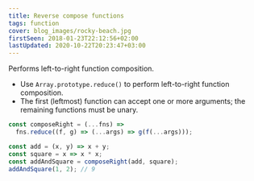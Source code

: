 ```yaml
---
title: Reverse compose functions
tags: function
cover: blog_images/rocky-beach.jpg
firstSeen: 2018-01-23T22:12:56+02:00
lastUpdated: 2020-10-22T20:23:47+03:00
---
```


Performs left-to-right function composition.

- Use `Array.prototype.reduce()` to perform left-to-right function composition.
- The first (leftmost) function can accept one or more arguments; the remaining functions must be unary.

```js
const composeRight = (...fns) =>
  fns.reduce((f, g) => (...args) => g(f(...args)));
```

```js
const add = (x, y) => x + y;
const square = x => x * x;
const addAndSquare = composeRight(add, square);
addAndSquare(1, 2); // 9
```
